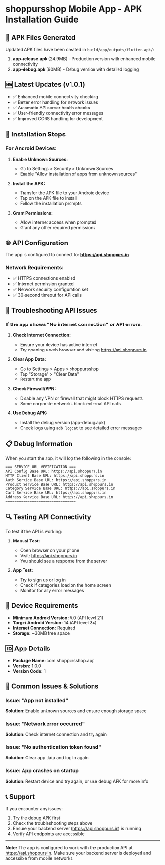 # shoppursshop Mobile App - APK Installation Guide

## 📱 APK Files Generated

Updated APK files have been created in `build/app/outputs/flutter-apk/`:

1. **app-release.apk** (24.9MB) - Production version with enhanced mobile connectivity
2. **app-debug.apk** (90MB) - Debug version with detailed logging

## 🆕 Latest Updates (v1.0.1)

- ✅ Enhanced mobile connectivity checking
- ✅ Better error handling for network issues
- ✅ Automatic API server health checks
- ✅ User-friendly connectivity error messages
- ✅ Improved CORS handling for development

## 🚀 Installation Steps

### For Android Devices:

1. **Enable Unknown Sources:**
   - Go to Settings > Security > Unknown Sources
   - Enable "Allow installation of apps from unknown sources"

2. **Install the APK:**
   - Transfer the APK file to your Android device
   - Tap on the APK file to install
   - Follow the installation prompts

3. **Grant Permissions:**
   - Allow internet access when prompted
   - Grant any other required permissions

## 🌐 API Configuration

The app is configured to connect to: **https://api.shoppurs.in**

### Network Requirements:
- ✅ HTTPS connections enabled
- ✅ Internet permission granted
- ✅ Network security configuration set
- ✅ 30-second timeout for API calls

## 🔧 Troubleshooting API Issues

### If the app shows "No internet connection" or API errors:

1. **Check Internet Connection:**
   - Ensure your device has active internet
   - Try opening a web browser and visiting https://api.shoppurs.in

2. **Clear App Data:**
   - Go to Settings > Apps > shoppursshop
   - Tap "Storage" > "Clear Data"
   - Restart the app

3. **Check Firewall/VPN:**
   - Disable any VPN or firewall that might block HTTPS requests
   - Some corporate networks block external API calls

4. **Use Debug APK:**
   - Install the debug version (app-debug.apk)
   - Check logs using `adb logcat` to see detailed error messages

## 📋 Debug Information

When you start the app, it will log the following in the console:

```
=== SERVICE URL VERIFICATION ===
API Config Base URL: https://api.shoppurs.in
HTTP Client Base URL: https://api.shoppurs.in
Auth Service Base URL: https://api.shoppurs.in
Product Service Base URL: https://api.shoppurs.in
Category Service Base URL: https://api.shoppurs.in
Cart Service Base URL: https://api.shoppurs.in
Address Service Base URL: https://api.shoppurs.in
================================
```

## 🔍 Testing API Connectivity

To test if the API is working:

1. **Manual Test:**
   - Open browser on your phone
   - Visit: https://api.shoppurs.in
   - You should see a response from the server

2. **App Test:**
   - Try to sign up or log in
   - Check if categories load on the home screen
   - Monitor for any error messages

## 📱 Device Requirements

- **Minimum Android Version:** 5.0 (API level 21)
- **Target Android Version:** 14 (API level 34)
- **Internet Connection:** Required
- **Storage:** ~30MB free space

## 🆔 App Details

- **Package Name:** com.shoppursshop.app
- **Version:** 1.0.0
- **Version Code:** 1

## 🐛 Common Issues & Solutions

### Issue: "App not installed"
**Solution:** Enable unknown sources and ensure enough storage space

### Issue: "Network error occurred"
**Solution:** Check internet connection and try again

### Issue: "No authentication token found"
**Solution:** Clear app data and log in again

### Issue: App crashes on startup
**Solution:** Restart device and try again, or use debug APK for more info

## 📞 Support

If you encounter any issues:
1. Try the debug APK first
2. Check the troubleshooting steps above
3. Ensure your backend server (https://api.shoppurs.in) is running
4. Verify API endpoints are accessible

---

**Note:** The app is configured to work with the production API at https://api.shoppurs.in. Make sure your backend server is deployed and accessible from mobile networks. 